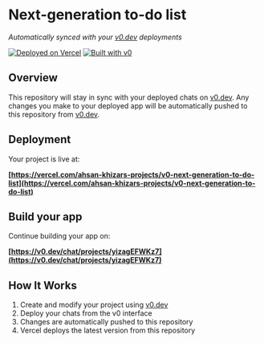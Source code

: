 # Next-generation to-do list

*Automatically synced with your [v0.dev](https://v0.dev) deployments*

[![Deployed on Vercel](https://img.shields.io/badge/Deployed%20on-Vercel-black?style=for-the-badge&logo=vercel)](https://vercel.com/ahsan-khizars-projects/v0-next-generation-to-do-list)
[![Built with v0](https://img.shields.io/badge/Built%20with-v0.dev-black?style=for-the-badge)](https://v0.dev/chat/projects/yizagEFWKz7)

## Overview

This repository will stay in sync with your deployed chats on [v0.dev](https://v0.dev).
Any changes you make to your deployed app will be automatically pushed to this repository from [v0.dev](https://v0.dev).

## Deployment

Your project is live at:

**[https://vercel.com/ahsan-khizars-projects/v0-next-generation-to-do-list](https://vercel.com/ahsan-khizars-projects/v0-next-generation-to-do-list)**

## Build your app

Continue building your app on:

**[https://v0.dev/chat/projects/yizagEFWKz7](https://v0.dev/chat/projects/yizagEFWKz7)**

## How It Works

1. Create and modify your project using [v0.dev](https://v0.dev)
2. Deploy your chats from the v0 interface
3. Changes are automatically pushed to this repository
4. Vercel deploys the latest version from this repository
